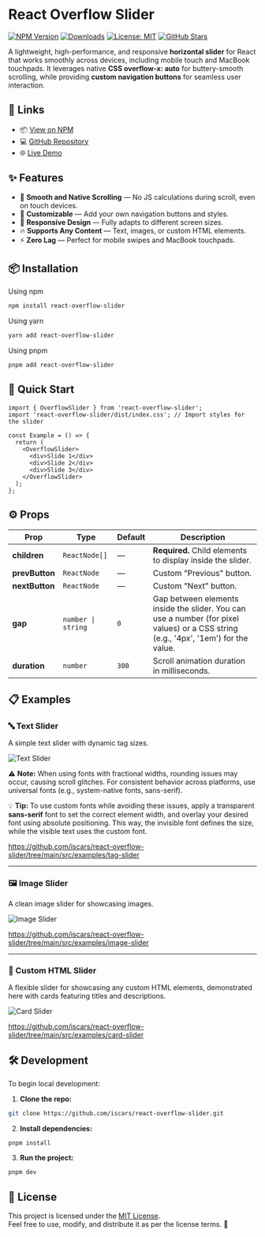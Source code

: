 # React Overflow Slider

[![NPM Version](https://img.shields.io/npm/v/react-overflow-slider.svg)](https://www.npmjs.com/package/react-overflow-slider)
[![Downloads](https://img.shields.io/npm/dt/react-overflow-slider.svg)](https://www.npmjs.com/package/react-overflow-slider)
[![License: MIT](https://img.shields.io/badge/License-MIT-yellow.svg)](https://opensource.org/licenses/MIT)
[![GitHub Stars](https://img.shields.io/github/stars/iscars/react-overflow-slider.svg?style=social)](https://github.com/iscars/react-overflow-slider)

A lightweight, high-performance, and responsive **horizontal slider** for React that works smoothly across devices, including mobile touch and MacBook touchpads. It leverages native **CSS overflow-x: auto** for buttery-smooth scrolling, while providing **custom navigation buttons** for seamless user interaction.


## 🔗 Links

- 📦 [View on NPM](https://www.npmjs.com/package/react-overflow-slider)
- 💻 [GitHub Repository](https://github.com/iscars/react-overflow-slider)
- 🌐 [Live Demo](https://react-overflow-slider.netlify.app)

## ✨ Features

- 🚀 **Smooth and Native Scrolling** — No JS calculations during scroll, even on touch devices.
- 🎯 **Customizable** — Add your own navigation buttons and styles.
- 📱 **Responsive Design** — Fully adapts to different screen sizes.
- 🔥 **Supports Any Content** — Text, images, or custom HTML elements.
- ⚡ **Zero Lag** — Perfect for mobile swipes and MacBook touchpads.

## 📦 Installation

Using npm
```bash
npm install react-overflow-slider
```
Using yarn
```bash
yarn add react-overflow-slider
```

Using pnpm
```bash
pnpm add react-overflow-slider
```

## 🚀 Quick Start

```tsx
import { OverflowSlider } from 'react-overflow-slider';
import 'react-overflow-slider/dist/index.css'; // Import styles for the slider

const Example = () => {
  return (
    <OverflowSlider>
      <div>Slide 1</div>
      <div>Slide 2</div>
      <div>Slide 3</div>
    </OverflowSlider>
  );
};
```

## ⚙️ Props

| Prop         | Type             | Default | Description                                                                                                                         |
|--------------|------------------|---------|-------------------------------------------------------------------------------------------------------------------------------------|
| **children** | `ReactNode[]`    | —       | **Required.** Child elements to display inside the slider.                                                                          |
| **prevButton** | `ReactNode`    | —       | Custom "Previous" button.                                                                                                           |
| **nextButton** | `ReactNode`    | —       | Custom "Next" button.                                                                                                               |
| **gap**      | `number \| string` | `0`   | Gap between elements inside the slider. You can use a number (for pixel values) or a CSS string (e.g., '4px', '1em') for the value. |
| **duration** | `number`         | `300`   | Scroll animation duration in milliseconds.                                                                                          |

## 📋 Examples
### 🔤 Text Slider

A simple text slider with dynamic tag sizes.

![Text Slider](https://github.com/user-attachments/assets/e4597a58-7a7d-47f4-bf13-3c2586b4ae43)

⚠️ **Note:** When using fonts with fractional widths, rounding issues may occur, causing scroll glitches. For consistent behavior across platforms, use universal fonts (e.g., system-native fonts, sans-serif).

💡 **Tip:** To use custom fonts while avoiding these issues, apply a transparent **sans-serif** font to set the correct element width, and overlay your desired font using absolute positioning. This way, the invisible font defines the size, while the visible text uses the custom font.

https://github.com/iscars/react-overflow-slider/tree/main/src/examples/tag-slider

---

### 🖼️ Image Slider

A clean image slider for showcasing images.

![Image Slider](https://github.com/user-attachments/assets/a4196949-eefc-4bfe-aa08-e9d396163ebd)

https://github.com/iscars/react-overflow-slider/tree/main/src/examples/image-slider

---

### 📇 Custom HTML Slider

A flexible slider for showcasing any custom HTML elements, demonstrated here with cards featuring titles and descriptions.

![Card Slider](https://github.com/user-attachments/assets/26fd1755-943f-418f-ae2d-1f448209e17a)

https://github.com/iscars/react-overflow-slider/tree/main/src/examples/card-slider

## 🛠️ Development

To begin local development:

1. **Clone the repo:**

```bash
git clone https://github.com/iscars/react-overflow-slider.git
```
2. **Install dependencies:**
```bash
pnpm install
```
3. **Run the project:**
```bash
pnpm dev
```

## 📄 License

This project is licensed under the [MIT License](https://opensource.org/licenses/MIT).  
Feel free to use, modify, and distribute it as per the license terms. 🤝
